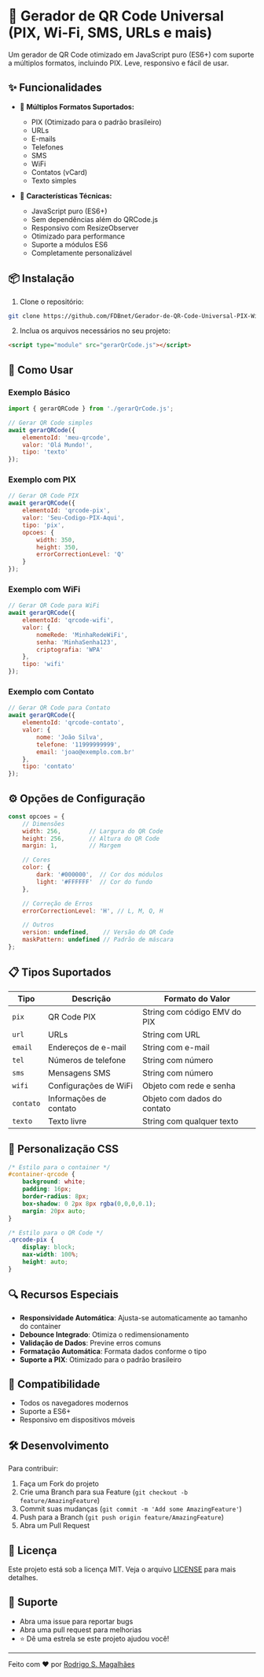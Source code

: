 # 🔲 Gerador de QR Code Universal (PIX, Wi-Fi, SMS, URLs e mais)

Um gerador de QR Code otimizado em JavaScript puro (ES6+) com suporte a múltiplos formatos, incluindo PIX. Leve, responsivo e fácil de usar.

## ✨ Funcionalidades

- 📱 **Múltiplos Formatos Suportados:**
  - PIX (Otimizado para o padrão brasileiro)
  - URLs
  - E-mails
  - Telefones
  - SMS
  - WiFi
  - Contatos (vCard)
  - Texto simples

- 🚀 **Características Técnicas:**
  - JavaScript puro (ES6+)
  - Sem dependências além do QRCode.js
  - Responsivo com ResizeObserver
  - Otimizado para performance
  - Suporte a módulos ES6
  - Completamente personalizável

## 📦 Instalação

1. Clone o repositório:
```bash
git clone https://github.com/FDBnet/Gerador-de-QR-Code-Universal-PIX-Wi-FI-SMS-URLs-e-mais-
```

2. Inclua os arquivos necessários no seu projeto:
```html
<script type="module" src="gerarQrCode.js"></script>
```

## 🔧 Como Usar

### Exemplo Básico

```javascript
import { gerarQRCode } from './gerarQrCode.js';

// Gerar QR Code simples
await gerarQRCode({
    elementoId: 'meu-qrcode',
    valor: 'Olá Mundo!',
    tipo: 'texto'
});
```

### Exemplo com PIX

```javascript
// Gerar QR Code PIX
await gerarQRCode({
    elementoId: 'qrcode-pix',
    valor: 'Seu-Codigo-PIX-Aqui',
    tipo: 'pix',
    opcoes: {
        width: 350,
        height: 350,
        errorCorrectionLevel: 'Q'
    }
});
```

### Exemplo com WiFi

```javascript
// Gerar QR Code para WiFi
await gerarQRCode({
    elementoId: 'qrcode-wifi',
    valor: {
        nomeRede: 'MinhaRedeWiFi',
        senha: 'MinhaSenha123',
        criptografia: 'WPA'
    },
    tipo: 'wifi'
});
```

### Exemplo com Contato

```javascript
// Gerar QR Code para Contato
await gerarQRCode({
    elementoId: 'qrcode-contato',
    valor: {
        nome: 'João Silva',
        telefone: '11999999999',
        email: 'joao@exemplo.com.br'
    },
    tipo: 'contato'
});
```

## ⚙️ Opções de Configuração

```javascript
const opcoes = {
    // Dimensões
    width: 256,        // Largura do QR Code
    height: 256,       // Altura do QR Code
    margin: 1,         // Margem

    // Cores
    color: {
        dark: '#000000',  // Cor dos módulos
        light: '#FFFFFF'  // Cor do fundo
    },

    // Correção de Erros
    errorCorrectionLevel: 'H', // L, M, Q, H

    // Outros
    version: undefined,    // Versão do QR Code
    maskPattern: undefined // Padrão de máscara
};
```

## 📋 Tipos Suportados

| Tipo     | Descrição                    | Formato do Valor                |
|----------|-----------------------------|---------------------------------|
| `pix`    | QR Code PIX                 | String com código EMV do PIX    |
| `url`    | URLs                        | String com URL                  |
| `email`  | Endereços de e-mail        | String com e-mail               |
| `tel`    | Números de telefone        | String com número               |
| `sms`    | Mensagens SMS              | String com número               |
| `wifi`   | Configurações de WiFi      | Objeto com rede e senha         |
| `contato`| Informações de contato     | Objeto com dados do contato     |
| `texto`  | Texto livre                | String com qualquer texto       |

## 🎨 Personalização CSS

```css
/* Estilo para o container */
#container-qrcode {
    background: white;
    padding: 16px;
    border-radius: 8px;
    box-shadow: 0 2px 8px rgba(0,0,0,0.1);
    margin: 20px auto;
}

/* Estilo para o QR Code */
.qrcode-pix {
    display: block;
    max-width: 100%;
    height: auto;
}
```

## 🔍 Recursos Especiais

- **Responsividade Automática**: Ajusta-se automaticamente ao tamanho do container
- **Debounce Integrado**: Otimiza o redimensionamento
- **Validação de Dados**: Previne erros comuns
- **Formatação Automática**: Formata dados conforme o tipo
- **Suporte a PIX**: Otimizado para o padrão brasileiro

## 📱 Compatibilidade

- Todos os navegadores modernos
- Suporte a ES6+
- Responsivo em dispositivos móveis

## 🛠️ Desenvolvimento

Para contribuir:

1. Faça um Fork do projeto
2. Crie uma Branch para sua Feature (`git checkout -b feature/AmazingFeature`)
3. Commit suas mudanças (`git commit -m 'Add some AmazingFeature'`)
4. Push para a Branch (`git push origin feature/AmazingFeature`)
5. Abra um Pull Request

## 📄 Licença

Este projeto está sob a licença MIT. Veja o arquivo [LICENSE](LICENSE) para mais detalhes.

## 🤝 Suporte

- Abra uma issue para reportar bugs
- Abra uma pull request para melhorias
- ⭐ Dê uma estrela se este projeto ajudou você!

---

Feito com ❤️ por [Rodrigo S. Magalhães](https://github.com/FDBnet)
